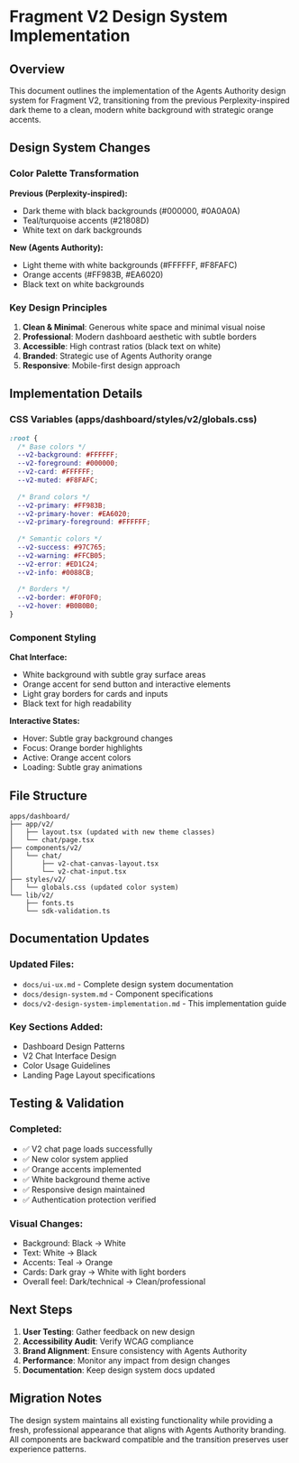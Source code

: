 # Fragment V2 Design System Implementation

## Overview

This document outlines the implementation of the Agents Authority design system for Fragment V2, transitioning from the previous Perplexity-inspired dark theme to a clean, modern white background with strategic orange accents.

## Design System Changes

### Color Palette Transformation

**Previous (Perplexity-inspired):**
- Dark theme with black backgrounds (#000000, #0A0A0A)
- Teal/turquoise accents (#21808D)
- White text on dark backgrounds

**New (Agents Authority):**
- Light theme with white backgrounds (#FFFFFF, #F8FAFC)
- Orange accents (#FF983B, #EA6020)
- Black text on white backgrounds

### Key Design Principles

1. **Clean & Minimal**: Generous white space and minimal visual noise
2. **Professional**: Modern dashboard aesthetic with subtle borders
3. **Accessible**: High contrast ratios (black text on white)
4. **Branded**: Strategic use of Agents Authority orange
5. **Responsive**: Mobile-first design approach

## Implementation Details

### CSS Variables (apps/dashboard/styles/v2/globals.css)

```css
:root {
  /* Base colors */
  --v2-background: #FFFFFF;
  --v2-foreground: #000000;
  --v2-card: #FFFFFF;
  --v2-muted: #F8FAFC;
  
  /* Brand colors */
  --v2-primary: #FF983B;
  --v2-primary-hover: #EA6020;
  --v2-primary-foreground: #FFFFFF;
  
  /* Semantic colors */
  --v2-success: #97C765;
  --v2-warning: #FFCB05;
  --v2-error: #ED1C24;
  --v2-info: #0088CB;
  
  /* Borders */
  --v2-border: #F0F0F0;
  --v2-hover: #B0B0B0;
}
```

### Component Styling

**Chat Interface:**
- White background with subtle gray surface areas
- Orange accent for send button and interactive elements
- Light gray borders for cards and inputs
- Black text for high readability

**Interactive States:**
- Hover: Subtle gray background changes
- Focus: Orange border highlights
- Active: Orange accent colors
- Loading: Subtle gray animations

## File Structure

```
apps/dashboard/
├── app/v2/
│   ├── layout.tsx (updated with new theme classes)
│   └── chat/page.tsx
├── components/v2/
│   └── chat/
│       ├── v2-chat-canvas-layout.tsx
│       └── v2-chat-input.tsx
├── styles/v2/
│   └── globals.css (updated color system)
└── lib/v2/
    ├── fonts.ts
    └── sdk-validation.ts
```

## Documentation Updates

### Updated Files:
- `docs/ui-ux.md` - Complete design system documentation
- `docs/design-system.md` - Component specifications
- `docs/v2-design-system-implementation.md` - This implementation guide

### Key Sections Added:
- Dashboard Design Patterns
- V2 Chat Interface Design
- Color Usage Guidelines
- Landing Page Layout specifications

## Testing & Validation

### Completed:
- ✅ V2 chat page loads successfully
- ✅ New color system applied
- ✅ Orange accents implemented
- ✅ White background theme active
- ✅ Responsive design maintained
- ✅ Authentication protection verified

### Visual Changes:
- Background: Black → White
- Text: White → Black  
- Accents: Teal → Orange
- Cards: Dark gray → White with light borders
- Overall feel: Dark/technical → Clean/professional

## Next Steps

1. **User Testing**: Gather feedback on new design
2. **Accessibility Audit**: Verify WCAG compliance
3. **Brand Alignment**: Ensure consistency with Agents Authority
4. **Performance**: Monitor any impact from design changes
5. **Documentation**: Keep design system docs updated

## Migration Notes

The design system maintains all existing functionality while providing a fresh, professional appearance that aligns with Agents Authority branding. All components are backward compatible and the transition preserves user experience patterns.
